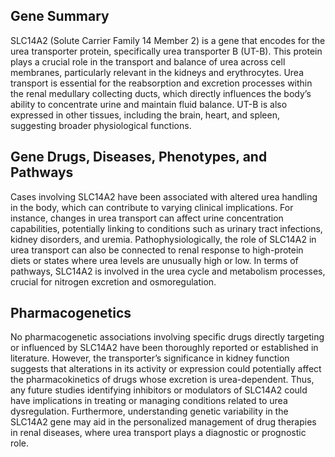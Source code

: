 ## Gene Summary
SLC14A2 (Solute Carrier Family 14 Member 2) is a gene that encodes for the urea transporter protein, specifically urea transporter B (UT-B). This protein plays a crucial role in the transport and balance of urea across cell membranes, particularly relevant in the kidneys and erythrocytes. Urea transport is essential for the reabsorption and excretion processes within the renal medullary collecting ducts, which directly influences the body’s ability to concentrate urine and maintain fluid balance. UT-B is also expressed in other tissues, including the brain, heart, and spleen, suggesting broader physiological functions.

## Gene Drugs, Diseases, Phenotypes, and Pathways
Cases involving SLC14A2 have been associated with altered urea handling in the body, which can contribute to varying clinical implications. For instance, changes in urea transport can affect urine concentration capabilities, potentially linking to conditions such as urinary tract infections, kidney disorders, and uremia. Pathophysiologically, the role of SLC14A2 in urea transport can also be connected to renal response to high-protein diets or states where urea levels are unusually high or low. In terms of pathways, SLC14A2 is involved in the urea cycle and metabolism processes, crucial for nitrogen excretion and osmoregulation.

## Pharmacogenetics
No pharmacogenetic associations involving specific drugs directly targeting or influenced by SLC14A2 have been thoroughly reported or established in literature. However, the transporter’s significance in kidney function suggests that alterations in its activity or expression could potentially affect the pharmacokinetics of drugs whose excretion is urea-dependent. Thus, any future studies identifying inhibitors or modulators of SLC14A2 could have implications in treating or managing conditions related to urea dysregulation. Furthermore, understanding genetic variability in the SLC14A2 gene may aid in the personalized management of drug therapies in renal diseases, where urea transport plays a diagnostic or prognostic role.